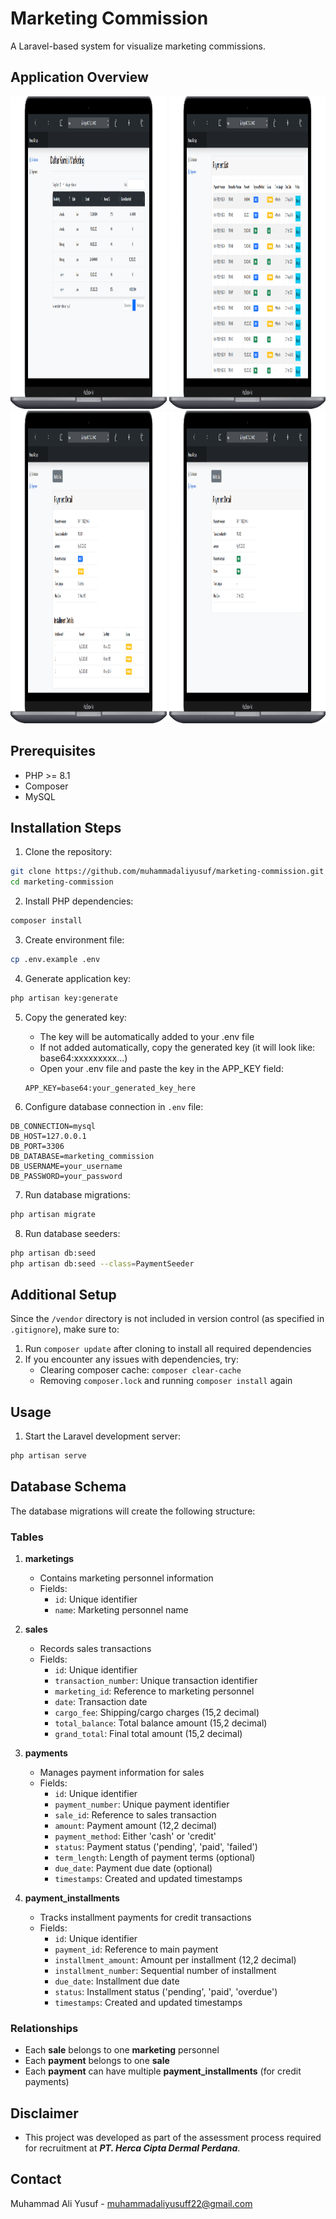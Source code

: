 # Marketing Commission

A Laravel-based system for visualize marketing commissions.

## Application Overview

<p float="left">
  <img src="https://github.com/muhammadaliyusuf/marketing-commission/blob/main/ApplicationOverview/List-Marketing-Commission-Page.png" width="250" height="500">
  <img src="https://github.com/muhammadaliyusuf/marketing-commission/blob/main/ApplicationOverview/List-Payments-Page.png" width="250" height="500">
  <img src="https://github.com/muhammadaliyusuf/marketing-commission/blob/main/ApplicationOverview/Payment-Detail-1.png" width="250" height="500">
  <img src="https://github.com/muhammadaliyusuf/marketing-commission/blob/main/ApplicationOverview/Payment-Detail-2.png" width="250" height="500">
</p>

## Prerequisites

- PHP >= 8.1
- Composer
- MySQL

## Installation Steps

1. Clone the repository:
```bash
git clone https://github.com/muhammadaliyusuf/marketing-commission.git
cd marketing-commission
```

2. Install PHP dependencies:
```bash
composer install
```

3. Create environment file:
```bash
cp .env.example .env
```

4. Generate application key:
```bash
php artisan key:generate
```

5. Copy the generated key:
   - The key will be automatically added to your .env file
   - If not added automatically, copy the generated key (it will look like: base64:xxxxxxxxx...)
   - Open your .env file and paste the key in the APP_KEY field:
   ```
   APP_KEY=base64:your_generated_key_here
   ```

6. Configure database connection in `.env` file:
```
DB_CONNECTION=mysql
DB_HOST=127.0.0.1
DB_PORT=3306
DB_DATABASE=marketing_commission
DB_USERNAME=your_username
DB_PASSWORD=your_password
```

7. Run database migrations:
```bash
php artisan migrate
```

8. Run database seeders:
```bash
php artisan db:seed
php artisan db:seed --class=PaymentSeeder
```

## Additional Setup

Since the `/vendor` directory is not included in version control (as specified in `.gitignore`), make sure to:

1. Run `composer update` after cloning to install all required dependencies
2. If you encounter any issues with dependencies, try:
   - Clearing composer cache: `composer clear-cache`
   - Removing `composer.lock` and running `composer install` again

## Usage

1. Start the Laravel development server:
```bash
php artisan serve
```

## Database Schema

The database migrations will create the following structure:

### Tables

1. **marketings**
   - Contains marketing personnel information
   - Fields:
     - `id`: Unique identifier
     - `name`: Marketing personnel name

2. **sales**
   - Records sales transactions
   - Fields:
     - `id`: Unique identifier
     - `transaction_number`: Unique transaction identifier
     - `marketing_id`: Reference to marketing personnel
     - `date`: Transaction date
     - `cargo_fee`: Shipping/cargo charges (15,2 decimal)
     - `total_balance`: Total balance amount (15,2 decimal)
     - `grand_total`: Final total amount (15,2 decimal)

3. **payments**
   - Manages payment information for sales
   - Fields:
     - `id`: Unique identifier
     - `payment_number`: Unique payment identifier
     - `sale_id`: Reference to sales transaction
     - `amount`: Payment amount (12,2 decimal)
     - `payment_method`: Either 'cash' or 'credit'
     - `status`: Payment status ('pending', 'paid', 'failed')
     - `term_length`: Length of payment terms (optional)
     - `due_date`: Payment due date (optional)
     - `timestamps`: Created and updated timestamps

4. **payment_installments**
   - Tracks installment payments for credit transactions
   - Fields:
     - `id`: Unique identifier
     - `payment_id`: Reference to main payment
     - `installment_amount`: Amount per installment (12,2 decimal)
     - `installment_number`: Sequential number of installment
     - `due_date`: Installment due date
     - `status`: Installment status ('pending', 'paid', 'overdue')
     - `timestamps`: Created and updated timestamps

### Relationships

- Each **sale** belongs to one **marketing** personnel
- Each **payment** belongs to one **sale**
- Each **payment** can have multiple **payment_installments** (for credit payments)

## Disclaimer

-   This project was developed as part of the assessment process required for recruitment at **_PT. Herca Cipta Dermal Perdana_**.

## Contact

Muhammad Ali Yusuf - muhammadaliyusuff22@gmail.com
